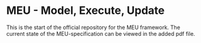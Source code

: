 # MEU - Model, Execute, Update 
This is the start of the official repository for the MEU framework. The current state of the MEU-specification can be viewed in the added pdf file.
